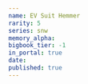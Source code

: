 ```yaml
---
name: EV Suit Hemmer
rarity: 5
series: snw
memory_alpha:
bigbook_tier: -1
in_portal: true
date:
published: true
---
```



